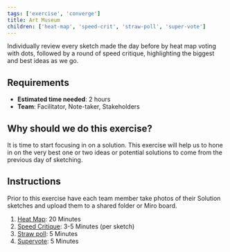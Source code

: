 ```yaml
---
tags: ['exercise', 'converge']
title: Art Museum
children: ['heat-map', 'speed-crit', 'straw-poll', 'super-vote']
---
```


Individually review every sketch made the day before by heat map voting with
dots, followed by a round of speed critique, highlighting the biggest and best
ideas as we go.


## Requirements

- **Estimated time needed**: 2 hours
- **Team**: Facilitator, Note-taker, Stakeholders

## Why should we do this exercise?

It is time to start focusing in on a solution. This exercise will help us to
hone in on the very best one or two ideas or potential solutions to come from
the previous day of sketching.

## Instructions

Prior to this exercise have each team member take photos of their Solution
sketches and upload them to a shared folder or Miro board.

1. [Heat Map](/exercises/heat-map): 20 Minutes
2. [Speed Critique](/exercises/speed-crit): 3-5 Minutes (per sketch)
3. [Straw poll](/exercises/straw-poll): 5 Minutes
4. [Supervote](/exercises/super-vote): 5 Minutes
